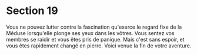 # Section 19

Vous ne pouvez lutter contre la fascination qu'exerce le regard fixe de la Méduse
lorsqu'elle plonge ses yeux dans les vôtres. Vous sentez vos membres se raidir et vous
êtes pris de panique. Mais c'est sans espoir, et vous êtes rapidement changé en pierre.
Voici venue la fin de votre aventure.